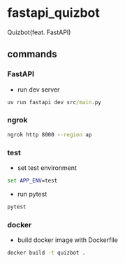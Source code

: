 # fastapi_quizbot

Quizbot(feat. FastAPI)

## commands

### FastAPI

- run dev server

```bat
uv run fastapi dev src/main.py
```

### ngrok

```bat
ngrok http 8000 --region ap
```

### test

- set test environment

```bat
set APP_ENV=test
```

- run pytest

```bat
pytest
```

### docker

- build docker image with Dockerfile

```bat
docker build -t quizbot .
```
